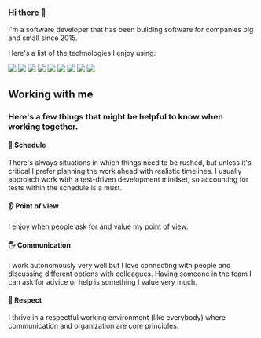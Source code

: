 ### Hi there 👋

I'm a software developer that has been building software for companies big and small since 2015.

Here's a list of the technologies I enjoy using:

![](https://img.shields.io/badge/Python-FFD43B?style=for-the-badge&logo=python&logoColor=blue)
![](https://img.shields.io/badge/Django-092E20?style=for-the-badge&logo=django&logoColor=green)
![](https://img.shields.io/badge/django%20rest-ff1709?style=for-the-badge&logo=django&logoColor=white)
![](https://img.shields.io/badge/fastapi-109989?style=for-the-badge&logo=FASTAPI&logoColor=white)
![](https://img.shields.io/badge/Docker-2CA5E0?style=for-the-badge&logo=docker&logoColor=white)
![](https://img.shields.io/badge/PostgreSQL-316192?style=for-the-badge&logo=postgresql&logoColor=white)
![](https://img.shields.io/badge/GitHub_Actions-2088FF?style=for-the-badge&logo=github-actions&logoColor=white)
![](https://img.shields.io/badge/Vue.js-35495E?style=for-the-badge&logo=vuedotjs&logoColor=4FC08D)
![](https://img.shields.io/badge/Tailwind_CSS-38B2AC?style=for-the-badge&logo=tailwind-css&logoColor=white)

<!--
**tomiambro/tomiambro** is a ✨ _special_ ✨ repository because its `README.md` (this file) appears on your GitHub profile.

Here are some ideas to get you started:

- 🔭 I’m currently working on ...
- 🌱 I’m currently learning ...
- 👯 I’m looking to collaborate on ...
- 🤔 I’m looking for help with ...
- 💬 Ask me about ...
- 📫 How to reach me: ...
- 😄 Pronouns: ...
- ⚡ Fun fact: ...
-->

## Working with me

### Here's a few things that might be helpful to know when working together.

#### 📆 Schedule
There's always situations in which things need to be rushed, but unless it's critical I prefer planning the work ahead with realistic timelines. I usually approach work with a test-driven development mindset, so accounting for tests within the schedule is a must.

#### 👂 Point of view
I enjoy when people ask for and value my point of view.

#### 🖐️ Communication
I work autonomously very well but I love connecting with people and discussing different options with colleagues. Having someone in the team I can ask for advice or help is something I value very much.

#### 🤝 Respect
I thrive in a respectful working environment (like everybody) where communication and organization are core principles.
